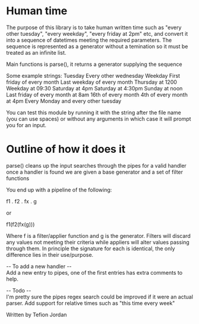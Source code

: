 Human time
==========
The purpose of this library is to take human written time such as "every other tuesday", "every weekday",
"every friday at 2pm" etc, and convert it into a sequence of datetimes meeting the required parameters.
The sequence is represented as a generator without a temination so it must be treated as an infinite list.

Main functions is parse(), it returns a generator supplying the sequence

  Some example strings:
Tuesday
Every other wednesday
Weekday
First friday of every month
Last weekday of every month
Thursday at 1200
Weekday at 09:30
Saturday at 4pm
Saturday at 4:30pm
Sunday at noon
Last friday of every month at 8am
16th of every month
4th of every month at 4pm
Every Monday and every other tuesday

You can test this module by running it with the string after the file name (you can use spaces)
or without any arguments in which case it will prompt you for an input.


Outline of how it does it
=========================

parse() cleans up the input searches through the pipes for a valid handler
once a handler is found we are given a base generator and a set of filter functions

You end up with a pipeline of the following:

f1 . f2 . fx . g

or

f1(f2(fx(g)))

Where f is a filter/applier function and g is the generator. Filters will discard any values
not meeting their criteria while appliers will alter values passing through them. In principle
the signature for each is identical, the only difference lies in their use/purpose.

-- To add a new handler --  
Add a new entry to pipes, one of the first entries has extra comments to help.

-- Todo --  
I'm pretty sure the pipes regex search could be improved if it were an actual parser.
Add support for relative times such as "this time every week"


Written by Tefion Jordan
